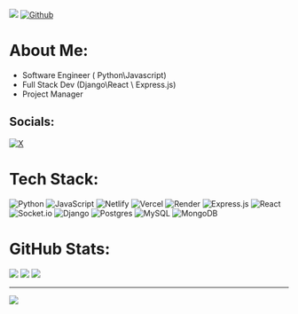 ![](https://visitor-badge.laobi.icu/badge?page_id=geoffowuor.geoffowuor) [![Github](https://img.shields.io/github/followers/geoffowuor?label=Followers&logo=Github)](https://github.com/geoffowuor)


# About Me:
- Software Engineer ( Python\Javascript)<br>
- Full Stack Dev (Django\React \ Express.js)<br>
- Project Manager


## Socials:
[![X](https://img.shields.io/badge/X-black.svg?logo=X&logoColor=white)](https://x.com/geoffowuor) 

# Tech Stack:
![Python](https://img.shields.io/badge/python-3670A0?style=for-the-badge&logo=python&logoColor=ffdd54) ![JavaScript](https://img.shields.io/badge/javascript-%23323330.svg?style=for-the-badge&logo=javascript&logoColor=%23F7DF1E) ![Netlify](https://img.shields.io/badge/netlify-%23000000.svg?style=for-the-badge&logo=netlify&logoColor=#00C7B7) ![Vercel](https://img.shields.io/badge/vercel-%23000000.svg?style=for-the-badge&logo=vercel&logoColor=white) ![Render](https://img.shields.io/badge/Render-%46E3B7.svg?style=for-the-badge&logo=render&logoColor=white) ![Express.js](https://img.shields.io/badge/express.js-%23404d59.svg?style=for-the-badge&logo=express&logoColor=%2361DAFB) ![React](https://img.shields.io/badge/react-%2320232a.svg?style=for-the-badge&logo=react&logoColor=%2361DAFB) ![Socket.io](https://img.shields.io/badge/Socket.io-black?style=for-the-badge&logo=socket.io&badgeColor=010101) ![Django](https://img.shields.io/badge/django-%23092E20.svg?style=for-the-badge&logo=django&logoColor=white) ![Postgres](https://img.shields.io/badge/postgres-%23316192.svg?style=for-the-badge&logo=postgresql&logoColor=white) ![MySQL](https://img.shields.io/badge/mysql-4479A1.svg?style=for-the-badge&logo=mysql&logoColor=white) ![MongoDB](https://img.shields.io/badge/MongoDB-%234ea94b.svg?style=for-the-badge&logo=mongodb&logoColor=white)
#  GitHub Stats:
![](https://nirzak-streak-stats.vercel.app/?user=geoffowuor&theme=dark&hide_border=true)
![](https://github-readme-stats.vercel.app/api?username=geoffowuor&theme=dark&hide_border=true&include_all_commits=false&count_private=false)
![](https://github-readme-stats.vercel.app/api/top-langs/?username=geoffowuor&theme=dark&hide_border=true&include_all_commits=false&count_private=false&layout=compact)


---
[![](https://visitcount.itsvg.in/api?id=geoffowuor&icon=0&color=0)](https://visitcount.itsvg.in)

<!-- Proudly created with GPRM ( https://gprm.itsvg.in ) -->


<br>


</div>


